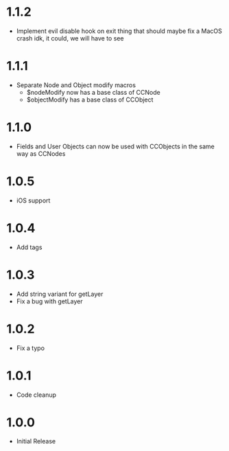 # 1.1.2
- Implement evil disable hook on exit thing that should maybe fix a MacOS crash idk, it could, we will have to see

# 1.1.1
- Separate Node and Object modify macros
    - $nodeModify now has a base class of CCNode
    - $objectModify has a base class of CCObject

# 1.1.0
- Fields and User Objects can now be used with CCObjects in the same way as CCNodes

# 1.0.5
- iOS support

# 1.0.4
- Add tags

# 1.0.3
- Add string variant for getLayer
- Fix a bug with getLayer

# 1.0.2
- Fix a typo

# 1.0.1
- Code cleanup

# 1.0.0
- Initial Release
